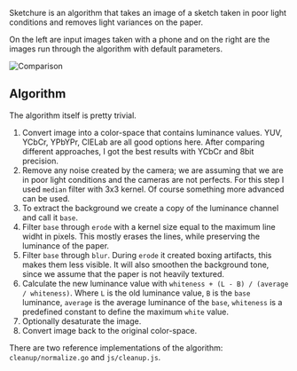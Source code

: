 Sketchure is an algorithm that takes an image of a sketch taken in poor light
conditions and removes light variances on the paper.

On the left are input images taken with a phone and on the right are the
images run through the algorithm with default parameters.

![Comparison](https://raw.github.com/loov/sketchure/master/comparison.jpg)

## Algorithm

The algorithm itself is pretty trivial.

1. Convert image into a color-space that contains luminance values.
   YUV, YCbCr, YPbYPr, CIELab are all good options here. After comparing
   different approaches, I got the best results with YCbCr and 8bit precision.
2. Remove any noise created by the camera; we are assuming that we are in
   poor light conditions and the cameras are not perfects. For this step
   I used `median` filter with 3x3 kernel. Of course something more advanced
   can be used.
3. To extract the background we create a copy of the luminance channel and
   call it `base`.
4. Filter `base` through `erode` with a kernel size equal to the maximum line widht
   in pixels. This mostly erases the lines, while preserving the luminance of the
   paper.
5. Filter `base` through `blur`. During `erode` it created boxing artifacts,
   this makes them less visible. It will also smoothen the background tone,
   since we assume that the paper is not heavily textured.
6. Calculate the new luminance value with `whiteness + (L - B) / (average / whiteness)`.
   Where `L` is the old luminance value, `B` is the `base` luminance, `average` is the
   average luminance of the `base`, `whiteness` is a predefined constant to define the
   maximum `white` value.
7. Optionally desaturate the image.
8. Convert image back to the original color-space.

There are two reference implementations of the algorithm: `cleanup/normalize.go` and `js/cleanup.js`.